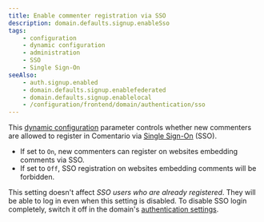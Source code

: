```yaml
---
title: Enable commenter registration via SSO
description: domain.defaults.signup.enableSso
tags:
    - configuration
    - dynamic configuration
    - administration
    - SSO
    - Single Sign-On
seeAlso:
    - auth.signup.enabled
    - domain.defaults.signup.enablefederated
    - domain.defaults.signup.enablelocal
    - /configuration/frontend/domain/authentication/sso
---
```


This [dynamic configuration](/configuration/backend/dynamic) parameter controls whether new commenters are allowed to register in Comentario via [Single Sign-On](/configuration/frontend/domain/authentication/sso) (SSO).

<!--more-->

* If set to `On`, new commenters can register on websites embedding comments via SSO.
* If set to `Off`, SSO registration on websites embedding comments will be forbidden.

This setting doesn't affect *SSO users who are already registered*. They will be able to log in even when this setting is disabled. To disable SSO login completely, switch it off in the domain's [authentication settings](/configuration/frontend/domain/authentication).
